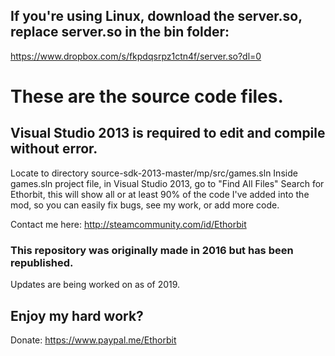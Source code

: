 ## If you're using Linux, download the server.so, replace server.so in the bin folder:
https://www.dropbox.com/s/fkpdqsrpz1ctn4f/server.so?dl=0

# These are the source code files.
## Visual Studio 2013 is required to edit and compile without error.
Locate to directory source-sdk-2013-master/mp/src/games.sln
Inside games.sln project file, in Visual Studio 2013, go to "Find All Files" Search for Ethorbit, this will show all or at least 90% of the code I've added into the mod, so you can easily fix bugs, see my work, or add more code.

Contact me here: http://steamcommunity.com/id/Ethorbit

### This repository was originally made in 2016 but has been republished.
Updates are being worked on as of 2019.

## Enjoy my hard work?
Donate: https://www.paypal.me/Ethorbit


